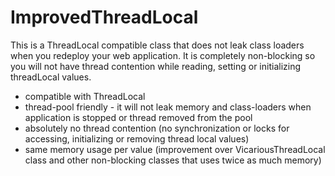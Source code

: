 # ImprovedThreadLocal
This is a ThreadLocal compatible class that does not leak class loaders when you redeploy your web application. It is completely non-blocking so you will not have thread contention while reading, setting or initializing threadLocal values.

* compatible with ThreadLocal
* thread-pool friendly - it will not leak memory and class-loaders when application is stopped or thread removed from the pool
* absolutely no thread contention (no synchronization or locks for accessing, initializing or removing thread local values)
* same memory usage per value (improvement over VicariousThreadLocal class and other non-blocking classes that uses twice as much memory)
